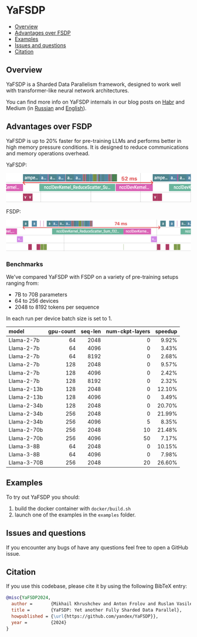 # YaFSDP

- [Overview](#overview)
- [Advantages over FSDP](#advantages-over-fsdp)
- [Examples](#examples)
- [Issues and questions](#issues-and-questions)
- [Citation](#citation)

## Overview

YaFSDP is a Sharded Data Parallelism framework, designed to work well with transformer-like
neural network architectures.

You can find more info on YaFSDP internals in our blog posts on [Habr]() and Medium (in [Russian]() and [English]()).

## Advantages over FSDP

YaFSDP is up to 20% faster for pre-training LLMs and performs better in high
memory pressure conditions. It is designed to reduce communications and memory operations overhead.

YaFSDP:

![ya_fsdp](assets/ya_fsdp.png)

FSDP:

![fsdp](assets/fsdp.png)

### Benchmarks

We've compared YaFSDP with FSDP on a variety of pre-training setups ranging from:

- 7B to 70B parameters
- 64 to 256 devices
- 2048 to 8192 tokens per sequence

In each run per device batch size is set to 1.

| model       | gpu-count | seq-len | num-ckpt-layers | speedup |
| :---------- | --------: | ------: | --------------: | ------: |
| Llama-2-7b  |        64 |    2048 |               0 |   9.92% |
| Llama-2-7b  |        64 |    4096 |               0 |   3.43% |
| Llama-2-7b  |        64 |    8192 |               0 |   2.68% |
| Llama-2-7b  |       128 |    2048 |               0 |   9.57% |
| Llama-2-7b  |       128 |    4096 |               0 |   2.42% |
| Llama-2-7b  |       128 |    8192 |               0 |   2.32% |
| Llama-2-13b |       128 |    2048 |               0 |  12.10% |
| Llama-2-13b |       128 |    4096 |               0 |   3.49% |
| Llama-2-34b |       128 |    2048 |               0 |  20.70% |
| Llama-2-34b |       256 |    2048 |               0 |  21.99% |
| Llama-2-34b |       256 |    4096 |               5 |   8.35% |
| Llama-2-70b |       256 |    2048 |              10 |  21.48% |
| Llama-2-70b |       256 |    4096 |              50 |   7.17% |
| Llama-3-8B  |        64 |    2048 |               0 |  10.15% |
| Llama-3-8B  |        64 |    4096 |               0 |   7.98% |
| Llama-3-70B |       256 |    2048 |              20 |  26.60% |

## Examples

To try out YaFSDP you should:

1. build the docker container with `docker/build.sh`
2. launch one of the examples in the `examples` folder.

## Issues and questions

If you encounter any bugs of have any questions feel free to open a GitHub issue.

## Citation

If you use this codebase, please cite it by using the following BibTeX entry:

```bibtex
@misc{YaFSDP2024,
  author =       {Mikhail Khrushchev and Anton Frolov and Ruslan Vasilev},
  title =        {YaFSDP: Yet another Fully Sharded Data Parallel},
  howpublished = {\url{https://github.com/yandex/YaFSDP}},
  year =         {2024}
}
```
